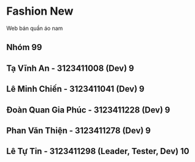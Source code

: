 # Fashion New
  Web bán quần áo nam  
## Nhóm 99
## Tạ Vĩnh An - 3123411008  (Dev) 9
## Lê Minh Chiến - 3123411041  (Dev) 9
## Đoàn Quan Gia Phúc - 3123411228  (Dev) 9
## Phan Văn Thiện - 3123411278  (Dev) 9
## Lê Tự Tin - 3123411298 (Leader, Tester, Dev) 10  
